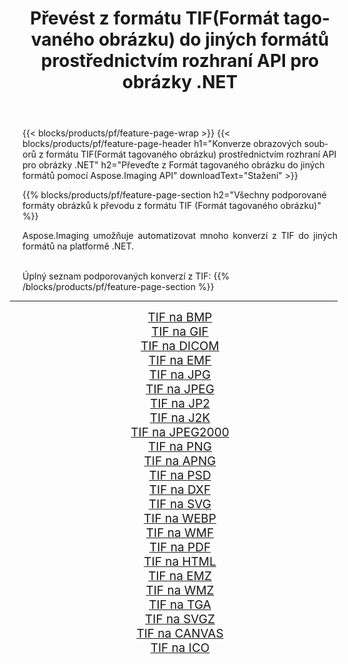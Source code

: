 ﻿---
title: Převést z formátu TIF(Formát tagovaného obrázku) do jiných formátů prostřednictvím rozhraní API pro obrázky .NET 
weight: 3920
url: /cs/net/conversion/from/tif 
lang: cs
langdirlevel: 2
locales: zh-hans,ja,it,ru,de,es,fr,nl,id,lt,pl,pt,vi,tr,ko,zh-hant,ar,hi,th,sv,cs,uk,he
description: Pomocí Aspose.Imaging můžete snadno převést z formátu TIF(Formát tagovaného obrázku) do jiných formátů
---

{{< blocks/products/pf/feature-page-wrap >}}
{{< blocks/products/pf/feature-page-header h1="Konverze obrazových souborů z formátu TIF(Formát tagovaného obrázku) prostřednictvím rozhraní API pro obrázky .NET" h2="Převeďte z Formát tagovaného obrázku do jiných formátů pomocí Aspose.Imaging API" downloadText="Stažení" >}}


{{% blocks/products/pf/feature-page-section  h2="Všechny podporované formáty obrázků k převodu z formátu TIF (Formát tagovaného obrázku)" %}}
<p align=justify>Aspose.Imaging umožňuje automatizovat mnoho konverzí z TIF do jiných formátů na platformě .NET. </p>
<br/>
Úplný seznam podporovaných konverzí z TIF:
{{% /blocks/products/pf/feature-page-section %}}
<div class="container-fluid productfamilypage bg-gray">
    <div class="convertypes bg-gray agp-content section">
        <div class="container">
		<hr style="margin-left:-20px;"/>
		<div class="row other-converters" style="gap: 10px;font-size: 19px;text-align:center;">
		    <div class='col-md-2 other-converter remove-lp remove-rp'><a href="/imaging/cs/net/conversion/tif-to-bmp" style="padding:15px;">TIF na BMP</a></div><div class='col-md-2 other-converter remove-lp remove-rp'><a href="/imaging/cs/net/conversion/tif-to-gif" style="padding:15px;">TIF na GIF</a></div><div class='col-md-2 other-converter remove-lp remove-rp'><a href="/imaging/cs/net/conversion/tif-to-dicom" style="padding:15px;">TIF na DICOM</a></div><div class='col-md-2 other-converter remove-lp remove-rp'><a href="/imaging/cs/net/conversion/tif-to-emf" style="padding:15px;">TIF na EMF</a></div><div class='col-md-2 other-converter remove-lp remove-rp'><a href="/imaging/cs/net/conversion/tif-to-jpg" style="padding:15px;">TIF na JPG</a></div><div class='col-md-2 other-converter remove-lp remove-rp'><a href="/imaging/cs/net/conversion/tif-to-jpeg" style="padding:15px;">TIF na JPEG</a></div><div class='col-md-2 other-converter remove-lp remove-rp'><a href="/imaging/cs/net/conversion/tif-to-jp2" style="padding:15px;">TIF na JP2</a></div><div class='col-md-2 other-converter remove-lp remove-rp'><a href="/imaging/cs/net/conversion/tif-to-j2k" style="padding:15px;">TIF na J2K</a></div><div class='col-md-2 other-converter remove-lp remove-rp'><a href="/imaging/cs/net/conversion/tif-to-jpeg2000" style="padding:15px;">TIF na JPEG2000</a></div><div class='col-md-2 other-converter remove-lp remove-rp'><a href="/imaging/cs/net/conversion/tif-to-png" style="padding:15px;">TIF na PNG</a></div><div class='col-md-2 other-converter remove-lp remove-rp'><a href="/imaging/cs/net/conversion/tif-to-apng" style="padding:15px;">TIF na APNG</a></div><div class='col-md-2 other-converter remove-lp remove-rp'><a href="/imaging/cs/net/conversion/tif-to-psd" style="padding:15px;">TIF na PSD</a></div><div class='col-md-2 other-converter remove-lp remove-rp'><a href="/imaging/cs/net/conversion/tif-to-dxf" style="padding:15px;">TIF na DXF</a></div><div class='col-md-2 other-converter remove-lp remove-rp'><a href="/imaging/cs/net/conversion/tif-to-svg" style="padding:15px;">TIF na SVG</a></div><div class='col-md-2 other-converter remove-lp remove-rp'><a href="/imaging/cs/net/conversion/tif-to-webp" style="padding:15px;">TIF na WEBP</a></div><div class='col-md-2 other-converter remove-lp remove-rp'><a href="/imaging/cs/net/conversion/tif-to-wmf" style="padding:15px;">TIF na WMF</a></div><div class='col-md-2 other-converter remove-lp remove-rp'><a href="/imaging/cs/net/conversion/tif-to-pdf" style="padding:15px;">TIF na PDF</a></div><div class='col-md-2 other-converter remove-lp remove-rp'><a href="/imaging/cs/net/conversion/tif-to-html" style="padding:15px;">TIF na HTML</a></div><div class='col-md-2 other-converter remove-lp remove-rp'><a href="/imaging/cs/net/conversion/tif-to-emz" style="padding:15px;">TIF na EMZ</a></div><div class='col-md-2 other-converter remove-lp remove-rp'><a href="/imaging/cs/net/conversion/tif-to-wmz" style="padding:15px;">TIF na WMZ</a></div><div class='col-md-2 other-converter remove-lp remove-rp'><a href="/imaging/cs/net/conversion/tif-to-tga" style="padding:15px;">TIF na TGA</a></div><div class='col-md-2 other-converter remove-lp remove-rp'><a href="/imaging/cs/net/conversion/tif-to-svgz" style="padding:15px;">TIF na SVGZ</a></div><div class='col-md-2 other-converter remove-lp remove-rp'><a href="/imaging/cs/net/conversion/tif-to-canvas" style="padding:15px;">TIF na CANVAS</a></div><div class='col-md-2 other-converter remove-lp remove-rp'><a href="/imaging/cs/net/conversion/tif-to-ico" style="padding:15px;">TIF na ICO</a></div>
                </div>
        </div>
    </div>
</div>
<br/>

